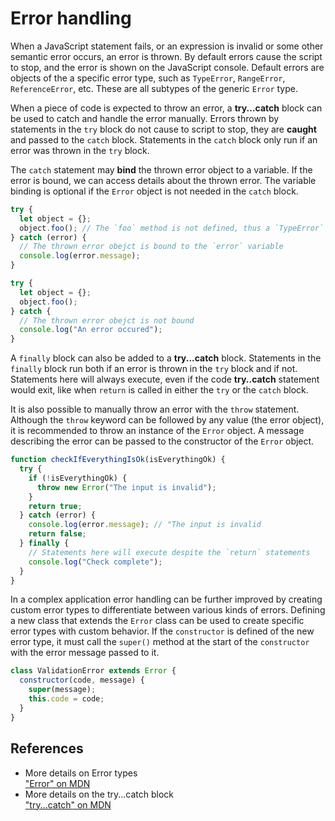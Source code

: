 # Error handling

When a JavaScript statement fails, or an expression is invalid or some other semantic error occurs, an error is thrown. By default errors cause the script to stop, and the error is shown on the JavaScript console. Default errors are objects of the a specific error type, such as `TypeError`, `RangeError`, `ReferenceError`, etc. These are all subtypes of the generic `Error` type.

When a piece of code is expected to throw an error, a **try...catch** block can be used to catch and handle the error manually. Errors thrown by statements in the `try` block do not cause to script to stop, they are **caught** and passed to the `catch` block. Statements in the `catch` block only run if an error was thrown in the `try` block.

The `catch` statement may **bind** the thrown error object to a variable. If the error is bound, we can access details about the thrown error. The variable binding is optional if the `Error` object is not needed in the `catch` block.

```js
try {
  let object = {};
  object.foo(); // The `foo` method is not defined, thus a `TypeError` is thrown
} catch (error) {
  // The thrown error obejct is bound to the `error` variable
  console.log(error.message);
}

try {
  let object = {};
  object.foo();
} catch {
  // The thrown error obejct is not bound
  console.log("An error occured");
}
```

A `finally` block can also be added to a **try...catch** block. Statements in the `finally` block run both if an error is thrown in the `try` block and if not. Statements here will always execute, even if the code **try..catch** statement would exit, like when `return` is called in either the `try` or the `catch` block.

It is also possible to manually throw an error with the `throw` statement. Although the `throw` keyword can be followed by any value (the error object), it is recommended to throw an instance of the `Error` object. A message describing the error can be passed to the constructor of the `Error` object.

```js
function checkIfEverythingIsOk(isEverythingOk) {
  try {
    if (!isEverythingOk) {
      throw new Error("The input is invalid");
    }
    return true;
  } catch (error) {
    console.log(error.message); // "The input is invalid
    return false;
  } finally {
    // Statements here will execute despite the `return` statements
    console.log("Check complete");
  }
}
```

In a complex application error handling can be further improved by creating custom error types to differentiate between various kinds of errors. Defining a new class that extends the `Error` class can be used to create specific error types with custom behavior. If the `constructor` is defined of the new error type, it must call the `super()` method at the start of the `constructor` with the error message passed to it.

```js
class ValidationError extends Error {
  constructor(code, message) {
    super(message);
    this.code = code;
  }
}
```

## References

- More details on Error types  
  ["Error" on MDN][24MDNError]
- More details on the try...catch block  
  ["try...catch" on MDN][24MDNTryCatch]

[24MDNError]: https://developer.mozilla.org/en-US/docs/Web/JavaScript/Reference/Global_Objects/Error
[24MDNTryCatch]: https://developer.mozilla.org/en-US/docs/Web/JavaScript/Reference/Statements/try...catch